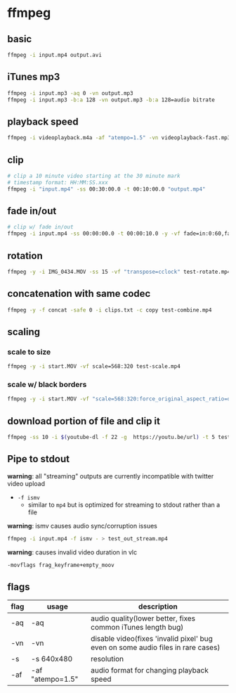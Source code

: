 # ffmpeg

## basic

```sh
ffmpeg -i input.mp4 output.avi
```

## iTunes mp3

```sh
ffmpeg -i input.mp3 -aq 0 -vn output.mp3
ffmpeg -i input.mp3 -b:a 128 -vn output.mp3 -b:a 128=audio bitrate
```

## playback speed

```sh
ffmpeg -i videoplayback.m4a -af "atempo=1.5" -vn videoplayback-fast.mp3
```

## clip

```sh
# clip a 10 minute video starting at the 30 minute mark
# timestamp format: HH:MM:SS.xxx
ffmpeg -i "input.mp4" -ss 00:30:00.0 -t 00:10:00.0 "output.mp4"
```

## fade in/out

```sh
# clip w/ fade in/out
ffmpeg -i input.mp4 -ss 00:00:00.0 -t 00:00:10.0 -y -vf fade=in:0:60,fade=out:240:30 -af afade=in:st=0:d=1,afade=out:st=5:d=5 slide_fade_in.mp4
```

## rotation

```sh
ffmpeg -y -i IMG_0434.MOV -ss 15 -vf "transpose=cclock" test-rotate.mp4
```

## concatenation with same codec

```sh
ffmpeg -y -f concat -safe 0 -i clips.txt -c copy test-combine.mp4
```

## scaling

### scale to size

```sh
ffmpeg -y -i start.MOV -vf scale=568:320 test-scale.mp4
```

### scale w/ black borders

```sh
ffmpeg -y -i start.MOV -vf "scale=568:320:force_original_aspect_ratio=decrease,pad=568:320:(ow-iw)/2:(oh-ih)/2" test-scale.mp4
```

## download portion of file and clip it

```sh
ffmpeg -ss 10 -i $(youtube-dl -f 22 -g  https://youtu.be/url) -t 5 test_out.mp4
```

## Pipe to stdout

**warning**: all "streaming" outputs are currently incompatible with twitter video upload

* `-f ismv`
  * similar to `mp4` but is optimized for streaming to stdout rather than a file

**warning**: ismv causes audio sync/corruption issues

```sh
ffmpeg -i input.mp4 -f ismv - > test_out_stream.mp4
```

**warning**: causes invalid video duration in vlc

```sh
-movflags frag_keyframe+empty_moov
```

## flags

| flag          | usage             | description
| ------------- |------------------ |-------------
| -aq           | -aq               | audio quality(lower better, fixes common iTunes length bug)
| -vn           | -vn               | disable video(fixes 'invalid pixel' bug even on some audio files in rare cases)
| -s            | -s 640x480        | resolution
| -af           | -af "atempo=1.5"  | audio format for changing playback speed
